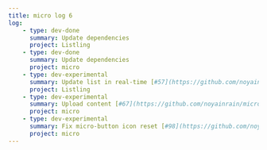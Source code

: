 ```yaml
---
title: micro log 6
log:
    - type: dev-done
      summary: Update dependencies
      project: Listling
    - type: dev-done
      summary: Update dependencies
      project: micro
    - type: dev-experimental
      summary: Update list in real-time [#57](https://github.com/noyainrain/listling/issues/57)
      project: Listling
    - type: dev-experimental
      summary: Upload content [#67](https://github.com/noyainrain/micro/issues/67)
      project: micro
    - type: dev-experimental
      summary: Fix micro-button icon reset [#98](https://github.com/noyainrain/micro/issues/98)
      project: micro
---
```

